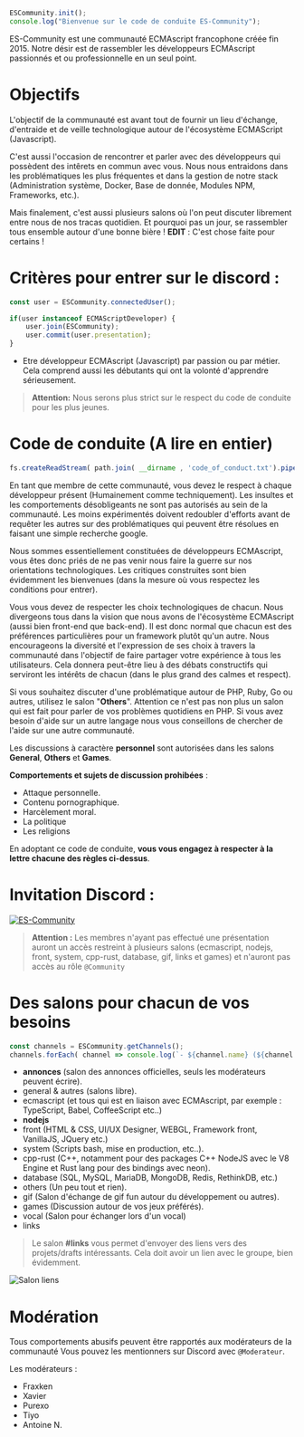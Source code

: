 ```javascript
ESCommunity.init();
console.log("Bienvenue sur le code de conduite ES-Community");
```

ES-Community est une communauté ECMAscript francophone créée fin 2015. Notre désir est de rassembler les développeurs ECMAscript passionnés et ou professionnelle en un seul point.

# Objectifs 

L'objectif de la communauté est avant tout de fournir un lieu d'échange, d'entraide et de veille technologique autour de l'écosystème ECMAScript (Javascript).

C'est aussi l'occasion de rencontrer et parler avec des développeurs qui possèdent des intêrets en commun avec vous. Nous nous entraidons dans les problématiques les plus fréquentes et dans la gestion de notre stack (Administration système, Docker, Base de donnée, Modules NPM, Frameworks, etc.). 

Mais finalement, c'est aussi plusieurs salons où l'on peut discuter librement entre nous de nos tracas quotidien. Et pourquoi pas un jour, se rassembler tous ensemble autour d'une bonne bière !
**EDIT** : C'est chose faite pour certains !

# Critères pour entrer sur le discord : 

```javascript
const user = ESCommunity.connectedUser(); 

if(user instanceof ECMAScriptDeveloper) {
    user.join(ESCommunity);
    user.commit(user.presentation);
}
```

- Etre développeur ECMAscript (Javascript) par passion ou par métier. Cela comprend aussi les débutants qui ont la volonté d'apprendre sérieusement.

> **Attention:** Nous serons plus strict sur le respect du code de conduite pour les plus jeunes.

# Code de conduite (A lire en entier)

```javascript
fs.createReadStream( path.join( __dirname , 'code_of_conduct.txt').pipe(process.stdout);
```

En tant que membre de cette communauté, vous devez le respect à chaque développeur présent (Humainement comme techniquement). Les insultes et les comportements désobligeants ne sont pas autorisés au sein de la communauté. Les moins expérimentés doivent redoubler d'efforts avant de requêter les autres sur des problématiques qui peuvent être résolues en faisant une simple recherche google. 

Nous sommes essentiellement constituées de développeurs ECMAscript, vous êtes donc priés de ne pas venir nous faire la guerre sur nos orientations technologiques. Les critiques construites sont bien évidemment les bienvenues (dans la mesure où vous respectez les conditions pour entrer).

Vous vous devez de respecter les choix technologiques de chacun. Nous divergeons tous dans la vision que nous avons de l'écosystème ECMAscript (aussi bien front-end que back-end). Il est donc normal que chacun est des préférences particulières pour un framework plutôt qu'un autre. Nous encourageons la diversité et l'expression de ses choix à travers la communauté dans l'objectif de faire partager votre expérience à tous les utilisateurs. Cela donnera peut-être lieu à des débats constructifs qui serviront les intérêts de chacun (dans le plus grand des calmes et respect).

Si vous souhaitez discuter d'une problématique autour de PHP, Ruby, Go ou autres, utilisez le salon "**Others**". Attention ce n'est pas non plus un salon qui est fait pour parler de vos problèmes quotidiens en PHP. Si vous avez besoin d'aide sur un autre langage nous vous conseillons de chercher de l'aide sur une autre communauté.

Les discussions à caractère **personnel** sont autorisées dans les salons **General**, **Others** et **Games**. 

**Comportements et sujets de discussion prohibées** : 

- Attaque personnelle. 
- Contenu pornographique. 
- Harcèlement moral.
- La politique
- Les religions

En adoptant ce code de conduite, **vous vous engagez à respecter à la lettre chacune des règles ci-dessus**. 

# Invitation Discord : 

[![ES-Community](https://discordapp.com/api/guilds/157205145669599233/embed.png?style=banner2)](https://discord.gg/DTRKewP)

> **Attention :** Les membres n'ayant pas effectué une présentation auront un accès restreint à plusieurs salons (ecmascript, nodejs, front, system, cpp-rust, database, gif, links et games) et n'auront pas accès au rôle `@Community`

# Des salons pour chacun de vos besoins  

```javascript
const channels = ESCommunity.getChannels(); 
channels.forEach( channel => console.log(`- ${channel.name} (${channel.description})`) );
```

- **annonces** (salon des annonces officielles, seuls les modérateurs peuvent écrire).
- general & autres (salons libre).
- ecmascript (et tous qui est en liaison avec ECMAscript, par exemple : TypeScript, Babel, CoffeeScript etc..) 
- **nodejs**
- front (HTML & CSS, UI/UX Designer, WEBGL, Framework front, VanillaJS, JQuery etc.) 
- system (Scripts bash, mise en production, etc..).
- cpp-rust (C++, notamment pour des packages C++ NodeJS avec le V8 Engine et Rust lang pour des bindings avec neon).
- database (SQL, MySQL, MariaDB, MongoDB, Redis, RethinkDB, etc.) 
- others (Un peu tout et rien).
- gif (Salon d'échange de gif fun autour du développement ou autres).
- games (Discussion autour de vos jeux préférés).
- vocal (Salon pour échanger lors d'un vocal)
- links

> Le salon **#links** vous permet d'envoyer des liens vers des projets/drafts intéressants. Cela doit avoir un lien avec le groupe, bien évidemment. 

![Salon liens](https://i.imgur.com/Vs09TyU.png)

# Modération  

Tous comportements abusifs peuvent être rapportés aux modérateurs de la communauté Vous pouvez les mentionners sur Discord avec `@Moderateur`.

Les modérateurs : 

- Fraxken
- Xavier
- Purexo
- Tiyo
- Antoine N.

